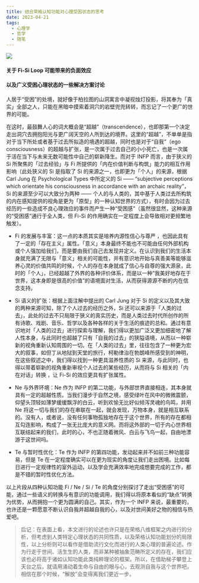 ```yaml
---
title: 结合荣格认知功能对心理受困状态的思考
date: 2023-04-21
tags:
  - 心理学
  - 哲学
  - 随笔
---
```


![](https://pic1.imgdb.cn/item/67a43c23d0e0a243d4fc1b2e.webp)

#### 关于 Fi-Si Loop 可能带来的负面效应

#### 以及广义受困心理状态的一些解决方案讨论

人居于“受困”的处境，就好像于柏拉图的山洞寓言中凝视烛灯投影，将其奉为「真实」全部之人，只能在黑暗中摸索着洞穴的岩壁兜兜转转，而忘记了一个更广的世界的可能。

<!--more-->


在这时，最鼓舞人心的词大概会是“超越”（transcendence），也即那第一个决定走出洞穴去拥抱阳光与更广阔天空的人所到达的境界。这里的“超越”，不单单是指对于当下所处或者基于过去所拟造的境遇的超越，同时也是对于“自我”（ego consciousness）的超越与扩张，是一次属于过去自己的小小死亡，也是一次属于活在当下与未来无数可能性中自己的崭新降生。而对于 INFP 而言，由于狭义的 Si 所聚焦的「过去经验」与 Fi 所提供的「内在价值判断与构筑」能力的相互作用影响（此处狭义的 Si 是指取了 Si 的来源之一，也即更为「个人」的来源，根据 Carl Jung 在 Psychological Types 中所定义的 Si —— “subjective perceptions which orientate his consciousness in accordance with an archaic reality”，Si 的来源至少可以大致分为两种 —— 个人的与人类的，其中基于人类过去所构筑的内在感知提供的视角是更为「原型」的一种认知世界的方式），有时会因为过去经历的一些造成不良心理效应的事件而产生一种“受困感”（虽然很显然，这种来源的“受困感”通行于全人类，但 Fi-Si 的作用确实在一定程度上会导致相对更频繁地触发）。

- Fi 的发展与丰富：这一点的本质其实是培养内源性信心与尊严 ，也因此具有了一定的「存在主义」属性。「意义」本身最终不能也不可能由任何外部机构或个人强加给我们，而是要由我们自己去发现并定义。在认识到我们的生活本身就充满了无限与「意义」相关的可能性，并有意识地开始与真善美等能够滋养心灵的价值共鸣的时候，个人的存在本身就成了信心与自尊的强大源泉，此时的「个人」，已经超越了外界的各种评价体系，而是以一种“我美好地存在于世界，这本身即是很高的价值”的语境面对生活，从而获得源源不断的内在信念支持。

- Si 语义的扩张：根据上面注解中提出的 Carl Jung 对于 Si 的定义以及其大致的两种来源可知，除了个人过去的经历之外，Si 还可以来源于「人类的过去」，此处的过去不只局限于狭义的真实历史，而是人类过去时代所创作的所有诗歌、戏剧、音乐、哲学以及各种各样的关于生活的痕迹的总和。通过有意识地对「人类的过去」进行探索与理解，我们得以更加广泛又更加细密地了解人性本身，与此同时也超越了只有「自我的过去」的狭隘语境，从而以一种崭新的视角重新认知周围的一切。在「人类的过去」里，往往包含了一种更为宏大的叙事，如但丁从地狱到天堂的旅行，柯勒律治在勃朗峰所感受到的神明，在这些叙述之中，我们得以找到一种更具滋养性质的 Si 来源，与此同时，也得以带着崭新的视角重新审视个人过去的某些经历，从而将与 Si 相关的「内在对话」转换 ，让 Fi-Si 的效应更具有扩张属性。

- Ne 与外界环境：Ne 作为 INFP 的第二功能，与外部世界直接相连，其本身就具有一定的超越性质。当我们漫步于自然之境，感受绿叶在风中的微微震颤，仰望头顶轻如薄梦缓缓飘浮的白云，听到欢愉无比好似倾泻灵魂的鸟鸣，并用 Ne 将这一切与我们的存在串联在一起，就会发现，万物本身，就是相互联系的。没有人，或者说，没有任何事物孤独地存在于这个世界，所有的存在都相互勾连影响，构成了一张无比庞大的意义网。而将这外部的一切于内心世界相互联结起来的我们，此时的心，不也正随着微风、白云与飞鸟一起，自由地漂游于这世间吗。

- Te 与暂时性优化：Te 作为 INFP 的第四功能，发动起来并不如前三种功能容易，但是 Te 在一定程度确实可以在更为现实的角度让我们走出困境。比如每日进行一定规律性的室外运动，以及学会充满效率地完成想要完成的工作，都是不错的暂时性优化方法。

以上片段从四种认知功能 Fi / Ne / Si / Te 的角度分别探讨了走出“受困感”的可能，通过一些语义的转换与有意识的功能调用，我们得以将原本看似的“缺点”转换为优势，从而拥抱一个更为圆满的自己。其实，作为一个 INFP 来说，最重要的，也许还是一颗愿意不断认识自我并超越自我的心，以及对世间美好之物的相信与热爱吧。

> 后记：在表面上看，本文进行的论述也许只是在荣格八维框架之内进行的分析，但考虑到人类特定心理状态的共同性质，以及荣格认知功能划分的局限性，以上分析则可以看作是借助流行文化而进行的人类心理的普遍论述。作为行走于世间、活生生的人类，而非某种被抽象范畴所定义的存在，我们应该也必将高于诸如认知功能此类纯粹理论的框架。所以，在借助梯子攀登上天台之后，就请用涌动着生命与自由的眼与心，去观测自我与这个世界吧，相信在那个时候，“解放”会变得离我们更近一步。

